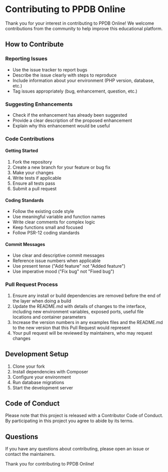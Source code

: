 # Contributing to PPDB Online

Thank you for your interest in contributing to PPDB Online! We welcome contributions from the community to help improve this educational platform.

## How to Contribute

### Reporting Issues
- Use the issue tracker to report bugs
- Describe the issue clearly with steps to reproduce
- Include information about your environment (PHP version, database, etc.)
- Tag issues appropriately (bug, enhancement, question, etc.)

### Suggesting Enhancements
- Check if the enhancement has already been suggested
- Provide a clear description of the proposed enhancement
- Explain why this enhancement would be useful

### Code Contributions

#### Getting Started
1. Fork the repository
2. Create a new branch for your feature or bug fix
3. Make your changes
4. Write tests if applicable
5. Ensure all tests pass
6. Submit a pull request

#### Coding Standards
- Follow the existing code style
- Use meaningful variable and function names
- Write clear comments for complex logic
- Keep functions small and focused
- Follow PSR-12 coding standards

#### Commit Messages
- Use clear and descriptive commit messages
- Reference issue numbers when applicable
- Use present tense ("Add feature" not "Added feature")
- Use imperative mood ("Fix bug" not "Fixed bug")

### Pull Request Process
1. Ensure any install or build dependencies are removed before the end of the layer when doing a build
2. Update the README.md with details of changes to the interface, including new environment variables, exposed ports, useful file locations and container parameters
3. Increase the version numbers in any examples files and the README.md to the new version that this Pull Request would represent
4. Your pull request will be reviewed by maintainers, who may request changes

## Development Setup

1. Clone your fork
2. Install dependencies with Composer
3. Configure your environment
4. Run database migrations
5. Start the development server

## Code of Conduct

Please note that this project is released with a Contributor Code of Conduct. By participating in this project you agree to abide by its terms.

## Questions

If you have any questions about contributing, please open an issue or contact the maintainers.

Thank you for contributing to PPDB Online!